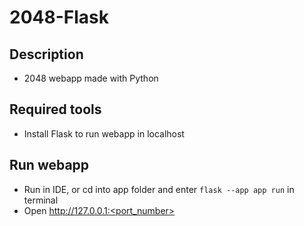 # 2048-Flask
## Description
- 2048 webapp made with Python
## Required tools
- Install Flask to run webapp in localhost
## Run webapp
- Run in IDE, or cd into app folder and enter `flask --app app run` in terminal
- Open http://127.0.0.1:<port_number>
